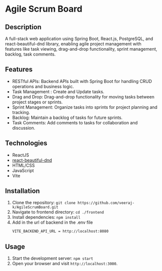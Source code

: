 # Agile Scrum Board 

## Description
A full-stack web application using Spring Boot, React.js, PostgreSQL, and react-beautiful-dnd library,
enabling agile project management with features like task viewing, drag-and-drop functionality, sprint management,
backlog, task comments.

## Features
- RESTful APIs: Backend APIs built with Spring Boot for handling CRUD operations and business logic.
- Task Management : Create and Update tasks.
- Drag and Drop: Drag-and-drop functionality for moving tasks between project stages or sprints.
- Sprint Management: Organize tasks into sprints for project planning and tracking.
- Backlog: Maintain a backlog of tasks for future sprints.
- Task Comments: Add comments to tasks for collaboration and discussion.
  
## Technologies
- ReactJS
- [react-beautiful-dnd](https://www.npmjs.com/package/react-beautiful-dnd)
- HTML/CSS
- JavaScript
- Vite

## Installation
1. Clone the repository: `git clone https://github.com/veeraj-k/AgileScrumBoard.git`
2. Navigate to frontend directory: `cd ./frontend`
3. Install dependencies: `npm install`
4. Add in the url of backend in the .env file
   ```bash
   VITE_BACKEND_API_URL = http://localhost:8080
   ```
## Usage
1. Start the development server: `npm start`
2. Open your browser and visit `http://localhost:3000`.

  
